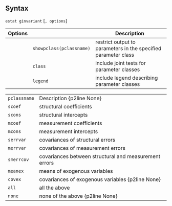 ## Syntax

`estat ginvariant` \[`, options`\]

| Options |                          | Description                                                    |
|---------|--------------------------|----------------------------------------------------------------|
|         | `showpclass(pclassname)` | restrict output to parameters in the specified parameter class |
|         | `class`                  | include joint tests for parameter classes                      |
|         | `legend`                 | include legend describing parameter classes                    |

|              |                                                       |
|--------------|-------------------------------------------------------|
| `pclassname` | Description {p2line None}                             |
| `scoef`      | structural coefficients                               |
| `scons`      | structural intercepts                                 |
| `mcoef`      | measurement coefficients                              |
| `mcons`      | measurement intercepts                                |
| `serrvar`    | covariances of structural errors                      |
| `merrvar`    | covariances of measurement errors                     |
| `smerrcov`   | covariances between structural and measurement errors |
| `meanex`     | means of exogenous variables                          |
| `covex`      | covariances of exogenous variables {p2line None}      |
| `all`        | all the above                                         |
| `none`       | none of the above {p2line None}                       |
